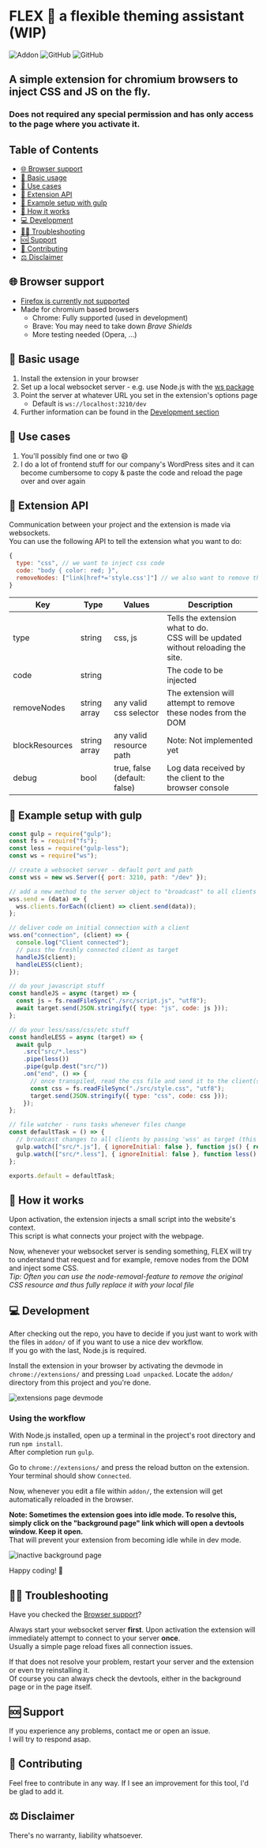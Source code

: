 # FLEX 💪 a flexible theming assistant (WIP)

![Addon](https://img.shields.io/badge/chrome-extension-orange)
![GitHub](https://img.shields.io/badge/version-WIP-lightgrey)
![GitHub](https://img.shields.io/github/license/mriot/flex)

## A simple extension for chromium browsers to inject CSS and JS on the fly.  

### Does not required any special permission and has only access to the page where you activate it.

## Table of Contents

- [🌐 Browser support](#-browser-support)
- [📝 Basic usage](#-basic-usage)
- [📌 Use cases](#-use-cases)
- [🧩 Extension API](#-extension-api)
- [🧾 Example setup with gulp](#-example-setup-with-gulp)
- [🤔 How it works](#-how-it-works)
- [💻 Development](#-development)
- [🤷‍♂️ Troubleshooting](#️-troubleshooting)
- [🆘 Support](#-support)
- [🤝 Contributing](#-contributing)
- [⚖️ Disclaimer](#️-disclaimer)

## 🌐 Browser support

- [Firefox is currently not supported](https://github.com/mriot/flex/issues/11)
- Made for chromium based browsers
  - Chrome: Fully supported (used in development)
  - Brave: You may need to take down *Brave Shields*
  - More testing needed (Opera, ...)

## 📝 Basic usage

1) Install the extension in your browser 
2) Set up a local websocket server - e.g. use Node.js with the [ws package](https://www.npmjs.com/package/ws)
3) Point the server at whatever URL you set in the extension's options page
   - Default is `ws://localhost:3210/dev`
4) Further information can be found in the [Development section](#-development)

## 📌 Use cases

1) You'll possibly find one or two 😄
2) I do a lot of frontend stuff for our company's WordPress sites and it can become cumbersome to copy & paste the code and reload the page over and over again

## 🧩 Extension API

Communication between your project and the extension is made via websockets.  
You can use the following API to tell the extension what you want to do:

``` javascript
{
  type: "css", // we want to inject css code
  code: "body { color: red; }",
  removeNodes: ["link[href*='style.css']"] // we also want to remove this node from the DOM
}
```

| Key             | Type         | Values                       | Description                                                                        |
|-----------------|--------------|------------------------------|------------------------------------------------------------------------------------|
| type            | string       | css, js                      | Tells the extension what to do.<br>CSS will be updated without reloading the site. |
| code            | string       |                              | The code to be injected                                                            |
| removeNodes     | string array | any valid css selector       | The extension will attempt to remove these nodes from the DOM                      |
| blockResources  | string array | any valid resource path      | Note: Not implemented yet                                                          |
| debug           | bool         | true, false (default: false) | Log data received by the client to the browser console                             |

## 🧾 Example setup with gulp

``` javascript
const gulp = require("gulp");
const fs = require("fs");
const less = require("gulp-less");
const ws = require("ws");

// create a websocket server - default port and path
const wss = new ws.Server({ port: 3210, path: "/dev" });

// add a new method to the server object to "broadcast" to all clients
wss.send = (data) => {
  wss.clients.forEach((client) => client.send(data));
};

// deliver code on initial connection with a client
wss.on("connection", (client) => {
  console.log("Client connected");
  // pass the freshly connected client as target
  handleJS(client);
  handleLESS(client);
});

// do your javascript stuff
const handleJS = async (target) => {
  const js = fs.readFileSync("./src/script.js", "utf8");
  await target.send(JSON.stringify({ type: "js", code: js }));
};

// do your less/sass/css/etc stuff
const handleLESS = async (target) => {
  await gulp
    .src("src/*.less")
    .pipe(less())
    .pipe(gulp.dest("src/"))
    .on("end", () => {
      // once transpiled, read the css file and send it to the client(s)
      const css = fs.readFileSync("./src/style.css", "utf8");
      target.send(JSON.stringify({ type: "css", code: css }));
    });
};

// file watcher - runs tasks whenever files change
const defaultTask = () => {
  // broadcast changes to all clients by passing 'wss' as target (this is the server object)
  gulp.watch(["src/*.js"], { ignoreInitial: false }, function js() { return handleJS(wss); });
  gulp.watch(["src/*.less"], { ignoreInitial: false }, function less() { return handleLESS(wss); });
};

exports.default = defaultTask;

```

## 🤔 How it works

Upon activation, the extension injects a small script into the website's context.  
This script is what connects your project with the webpage.  

Now, whenever your websocket server is sending something, FLEX will try to understand that request and for example, remove nodes from the DOM and inject some CSS.  
*Tip: Often you can use the node-removal-feature to remove the original CSS resource and thus fully replace it with your local file*

## 💻 Development

After checking out the repo, you have to decide if you just want to work with the files in `addon/` of if you want to use a nice dev workflow.  
If you go with the last, Node.js is required.

Install the extension in your browser by activating the devmode in `chrome://extensions/` and pressing `Load unpacked`. Locate the `addon/` directory from this project and you're done.

![extensions page devmode](images/extensions-page-devmode.jpg)

### Using the workflow

With Node.js installed, open up a terminal in the project's root directory and run `npm install`.  
After completion run `gulp`.  

Go to `chrome://extensions/` and press the reload button on the extension.  
Your terminal should show `Connected`.

Now, whenever you edit a file within `addon/`, the extension will get automatically reloaded in the browser.

**Note: Sometimes the extension goes into idle mode. To resolve this, simply click on the "background page" link which will open a devtools window. Keep it open.**  
That will prevent your extension from becoming idle while in dev mode.

![inactive background page](images/flex-background-inactive.jpg)

Happy coding! 🍻

## 🤷‍♂️ Troubleshooting

Have you checked the [Browser support](#-browser-support)?

Always start your websocket server **first**. Upon activation the extension will immediately attempt to connect to your server **once**.  
Usually a simple page reload fixes all connection issues.

If that does not resolve your problem, restart your server and the extension or even try reinstalling it.  
Of course you can always check the devtools, either in the background page or in the page itself.

## 🆘 Support

If you experience any problems, contact me or open an issue.  
I will try to respond asap.

## 🤝 Contributing

Feel free to contribute in any way. If I see an improvement for this tool, I'd be glad to add it.

## ⚖️ Disclaimer

There's no warranty, liability whatsoever.
